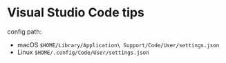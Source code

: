 # Visual Studio Code tips

config path:

- macOS `$HOME/Library/Application\ Support/Code/User/settings.json`
- Linux `$HOME/.config/Code/User/settings.json`
